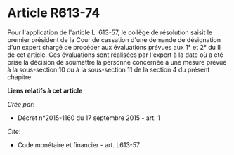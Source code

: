 # Article R613-74

Pour l'application de l'article L. 613-57, le collège de résolution saisit le premier président de la Cour de cassation d'une
demande de désignation d'un expert chargé de procéder aux évaluations prévues aux 1° et 2° du II de cet article. Ces
évaluations sont réalisées par l'expert à la date où a été prise la décision de soumettre la personne concernée à une mesure
prévue à la sous-section 10 ou à la sous-section 11 de la section 4 du présent chapitre.

**Liens relatifs à cet article**

_Créé par_:

  - Décret n°2015-1160 du 17 septembre 2015 - art. 1

_Cite_:

  - Code monétaire et financier - art. L613-57
